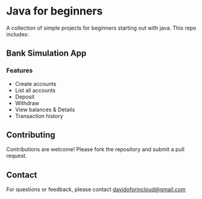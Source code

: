 # Java for beginners
A collection of simple projects for beginners starting out with java.
This repo includes:

## Bank Simulation App
### Features
- Create accounts
- List all accounts
- Deposit
- Withdraw
- View balances & Details
- Transaction history

## Contributing
Contributions are welcome! Please fork the repository and submit a pull request.

## Contact
For questions or feedback, please contact [davidoforincloud@gmail.com](mailto:davidoforincloud@gmail.com)